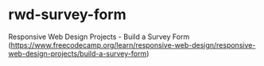 # rwd-survey-form
Responsive Web Design Projects - Build a Survey Form (https://www.freecodecamp.org/learn/responsive-web-design/responsive-web-design-projects/build-a-survey-form)
